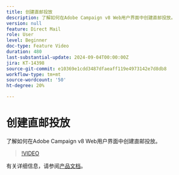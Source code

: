 ```yaml
---
title: 创建直邮投放
description: 了解如何在Adobe Campaign v8 Web用户界面中创建直邮投放。
version: null
feature: Direct Mail
role: User
level: Beginner
doc-type: Feature Video
duration: 480
last-substantial-update: 2024-09-04T00:00:00Z
jira: KT-14398
source-git-commit: e10369e1cdd3487dfaeaff119e4973142e7d8db8
workflow-type: tm+mt
source-wordcount: '50'
ht-degree: 20%

---
```



# 创建直邮投放

了解如何在Adobe Campaign v8 Web用户界面中创建直邮投放。

>[!VIDEO](https://video.tv.adobe.com/v/3433316/?learn=on)

有关详细信息，请参阅[产品文档](https://experienceleague.adobe.com/en/docs/campaign-web/v8/msg/direct-mail/gs-direct-mail)。
